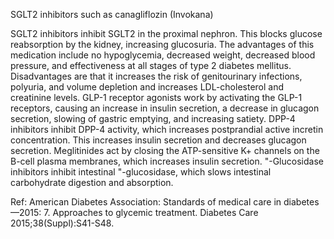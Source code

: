 SGLT2 inhibitors such as canagliflozin (Invokana)

SGLT2 inhibitors inhibit SGLT2 in the proximal nephron. This blocks glucose reabsorption by the kidney,
increasing glucosuria. The advantages of this medication include no hypoglycemia, decreased weight,
decreased blood pressure, and effectiveness at all stages of type 2 diabetes mellitus. Disadvantages are that
it increases the risk of genitourinary infections, polyuria, and volume depletion and increases
LDL-cholesterol and creatinine levels. GLP-1 receptor agonists work by activating the GLP-1 receptors,
causing an increase in insulin secretion, a decrease in glucagon secretion, slowing of gastric emptying, and
increasing satiety. DPP-4 inhibitors inhibit DPP-4 activity, which increases postprandial active incretin
concentration. This increases insulin secretion and decreases glucagon secretion. Meglitinides act by
closing the ATP-sensitive K+ channels on the B-cell plasma membranes, which increases insulin secretion.
"-Glucosidase inhibitors inhibit intestinal "-glucosidase, which slows intestinal carbohydrate digestion and
absorption.

Ref: American Diabetes Association: Standards of medical care in diabetes—2015: 7. Approaches to glycemic treatment.
Diabetes Care 2015;38(Suppl):S41-S48.